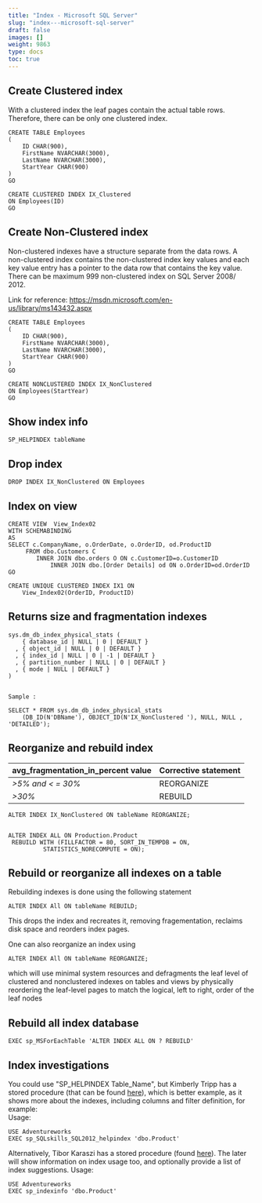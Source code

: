 ```yaml
---
title: "Index - Microsoft SQL Server"
slug: "index---microsoft-sql-server"
draft: false
images: []
weight: 9863
type: docs
toc: true
---
```


## Create Clustered index
With a clustered index the leaf pages contain the actual table rows. Therefore, there can be only one clustered index.

    CREATE TABLE Employees
    (
        ID CHAR(900),
        FirstName NVARCHAR(3000),
        LastName NVARCHAR(3000),
        StartYear CHAR(900)
    )
    GO
    
    CREATE CLUSTERED INDEX IX_Clustered 
    ON Employees(ID)
    GO



## Create Non-Clustered index
Non-clustered indexes have a structure separate from the data rows. A non-clustered index contains the non-clustered index key values and each key value entry has a pointer to the data row that contains the key value. There can be maximum 999 non-clustered index on SQL Server 2008/ 2012. 

Link for reference: https://msdn.microsoft.com/en-us/library/ms143432.aspx


    CREATE TABLE Employees
    (
        ID CHAR(900),
        FirstName NVARCHAR(3000),
        LastName NVARCHAR(3000),
        StartYear CHAR(900)
    )
    GO

    CREATE NONCLUSTERED INDEX IX_NonClustered
    ON Employees(StartYear)
    GO


## Show index info
    SP_HELPINDEX tableName

## Drop index
    DROP INDEX IX_NonClustered ON Employees



## Index on view
    CREATE VIEW  View_Index02
    WITH SCHEMABINDING
    AS 
    SELECT c.CompanyName, o.OrderDate, o.OrderID, od.ProductID 
         FROM dbo.Customers C 
            INNER JOIN dbo.orders O ON c.CustomerID=o.CustomerID  
                INNER JOIN dbo.[Order Details] od ON o.OrderID=od.OrderID   
    GO

    CREATE UNIQUE CLUSTERED INDEX IX1 ON 
        View_Index02(OrderID, ProductID) 

## Returns size and fragmentation indexes 
    sys.dm_db_index_physical_stats (   
        { database_id | NULL | 0 | DEFAULT }  
      , { object_id | NULL | 0 | DEFAULT }  
      , { index_id | NULL | 0 | -1 | DEFAULT }  
      , { partition_number | NULL | 0 | DEFAULT }  
      , { mode | NULL | DEFAULT }  
    )  


    Sample :

    SELECT * FROM sys.dm_db_index_physical_stats  
        (DB_ID(N'DBName'), OBJECT_ID(N'IX_NonClustered '), NULL, NULL , 'DETAILED');  

## Reorganize and rebuild index
| avg_fragmentation_in_percent value | Corrective statement|
| ------ | ------ |
|*>5% and < = 30%* |  REORGANIZE|
|*>30%* |  REBUILD |

    ALTER INDEX IX_NonClustered ON tableName REORGANIZE;  
 

    ALTER INDEX ALL ON Production.Product
     REBUILD WITH (FILLFACTOR = 80, SORT_IN_TEMPDB = ON,
              STATISTICS_NORECOMPUTE = ON);

   
   



## Rebuild or reorganize all indexes on a table
Rebuilding indexes is done using the following statement

    ALTER INDEX All ON tableName REBUILD;

This drops the index and recreates it, removing fragementation, reclaims disk space and reorders index pages.

One can also reorganize an index using

    ALTER INDEX All ON tableName REORGANIZE;

which will use minimal system resources and defragments the leaf level of clustered and nonclustered indexes on tables and views by physically reordering the leaf-level pages to match the logical, left to right, order of the leaf nodes

## Rebuild all index database
    EXEC sp_MSForEachTable 'ALTER INDEX ALL ON ? REBUILD'

## Index investigations
You could use "SP_HELPINDEX Table_Name", but Kimberly Tripp has a stored procedure (that can be found [here][1]), which is better example, as it shows more about the indexes, including columns and filter definition, for example:<br>
Usage: 

    USE Adventureworks 
    EXEC sp_SQLskills_SQL2012_helpindex 'dbo.Product'

Alternatively, Tibor Karaszi has a stored procedure (found [here][2]). The later will show information on index usage too, and optionally provide a list of index suggestions.
Usage:

    USE Adventureworks 
    EXEC sp_indexinfo 'dbo.Product' 


[1]: http://www.sqlskills.com/blogs/kimberly/use-this-new-sql-server-2012-rewrite-for-sp_helpindex/
  [2]: http://www.karaszi.com/SQLServer/util_sp_indexinfo.asp





